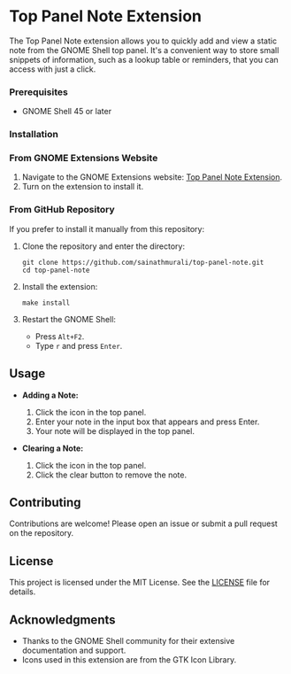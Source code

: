 # Top Panel Note Extension

The Top Panel Note extension allows you to quickly add and view a static note from the GNOME Shell top panel. It's a convenient way to store small snippets of information, such as a lookup table or reminders, that you can access with just a click.

### Prerequisites

- GNOME Shell 45 or later

### Installation

### From GNOME Extensions Website

1. Navigate to the GNOME Extensions website: [Top Panel Note Extension](https://extensions.gnome.org/extension/).
2. Turn on the extension to install it. 

### From GitHub Repository

If you prefer to install it manually from this repository:

1. Clone the repository and enter the directory:
   ```
   git clone https://github.com/sainathmurali/top-panel-note.git
   cd top-panel-note
   ```
   
2. Install the extension:
    ```
    make install
    ```

3. Restart the GNOME Shell:
   - Press `Alt+F2`.
   - Type `r` and press `Enter`.

## Usage

- **Adding a Note:**
    1. Click the icon in the top panel.
    2. Enter your note in the input box that appears and press Enter.
    3. Your note will be displayed in the top panel.

- **Clearing a Note:**
    1. Click the icon in the top panel.
    2. Click the clear button to remove the note.

## Contributing

Contributions are welcome! Please open an issue or submit a pull request on the repository.

## License

This project is licensed under the MIT License. See the [LICENSE](LICENSE) file for details.

## Acknowledgments

- Thanks to the GNOME Shell community for their extensive documentation and support.
- Icons used in this extension are from the GTK Icon Library.

